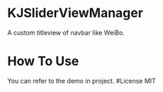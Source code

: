 # KJSliderViewManager
A custom titleview of navbar like WeiBo.
# How To Use
You can refer to the demo in project.
#License
MIT
